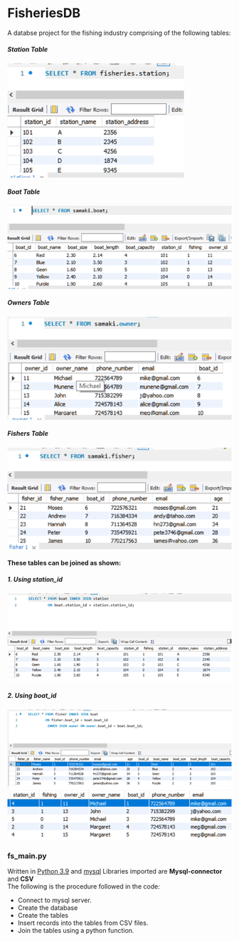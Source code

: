 # FisheriesDB
A databse project for the fishing industry comprising of the following tables:

##### Station Table
![stations table](station.png "stations table")
##### Boat Table
![boat table](boat.png "boat table")
##### Owners Table
![owner table](owners.png "owner table")
##### Fishers Table
![fisher table](fishers.png "fisher table")

#### These tables can be joined as shown:
##### 1. Using station_id 
![join1](station_join.png "station join")
##### 2. Using boat_id 
![join 2](fishowner.png "boat join")
![join 2](sowner2.png "boat join")

### fs_main.py
Written in [Python 3.9](https://python.org) and [mysql](https://mysql.com) 
Libraries imported are **Mysql-connector** and **CSV**  
The following is the procedure followed in the code:
- Connect to mysql server.
- Create the database
- Create the tables
- Insert records into the tables from CSV files.
- Join the tables using a python function.

